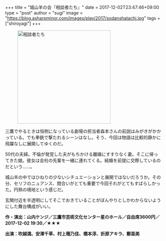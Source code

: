 +++
title = "城山羊の会『相談者たち』"
date = 2017-12-02T23:47:46+09:00
type = "post"
author = "sugi"
image = "https://blog.asharpminor.com/images/play/2017/sodanshatachi.jpg"
tags = ["shiroyagi"]
+++
<figure class="alignleft"><img src="/images/play/2017/sodanshatachi.jpg" alt="相談者たち" style="width: 300px !important;"></figure>

三鷹でやるときは恒例になっている劇場の担当者森本さんの前説はみがきがかかっている。でも拳銃で撃たれるシーンはなし。そう、今回は物語は比較的静かに飛躍なしに展開してゆくのだ。

50代の夫婦。不倫が発覚した夫がもちかける離婚にすすりなく妻。そこに帰ってきた娘。彼女は会社の先輩を一緒に連れてくる。結婚を前提に交際しているのだという……。

城山羊の中ではひねりの少ないシチュエーションと展開ではないだろうか。その分、セリフのニュアンス、間合いがとても重要で今回それがとてもすばらしかった。円熟の境地という感じだ。

玄関付近を半透明にしてそこでおきていることがぼんやりとしかわからないようにした舞台構成がいい。

**作・演出：山内ケンジ／三鷹市芸術文化センター星のホール／自由席3600円／2017-12-02 19:30／★★★**

**出演：吹越満、安澤千草、村上穂乃佳、橋本淳、折原アキラ、鄭亜美**
